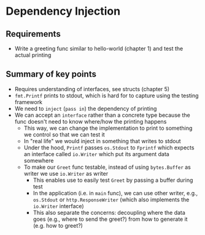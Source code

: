 # Dependency Injection

## Requirements

* Write a greeting func similar to hello-world (chapter 1) and test the actual printing

## Summary of key points

* Requires understanding of interfaces, see structs (chapter 5)
* `fmt.Printf` prints to stdout, which is hard for to capture using the testing framework
* We need to `inject` (`pass in`) the dependency of printing
* We can accept an `interface` rather than a concrete type because the func doesn't need to know where/how the printing happens
    * This way, we can change the implementation to print to something we control so that we can test it
    * In "real life" we would inject in something that writes to stdout
    * Under the hood, `Printf` passes `os.Stdout` to `Fprintf` which expects an interface called `io.Writer` which put its argument data somewhere
    * To make our `Greet` func testable, instead of using `bytes.Buffer` as writer we use `io.Writer` as writer
        * This enables use to easily test `Greet` by passing a buffer during test
        * In the application (i.e. in `main` func), we can use other writer, e.g., `os.Stdout` or `http.ResponseWriter` (which also implements the `io.Writer` interface)
        * This also separate the concerns: decoupling where the data goes (e.g., where to send the greet?) from how to generate it (e.g. how to greet?)
